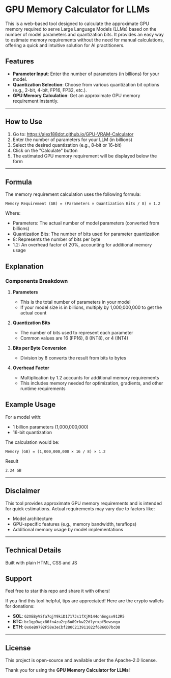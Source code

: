 # GPU Memory Calculator for LLMs

This is a web-based tool designed to calculate the approximate GPU memory required to serve Large Language Models (LLMs) based on the number of model parameters and quantization bits. It provides an easy way to estimate memory requirements without the need for manual calculations, offering a quick and intuitive solution for AI practitioners.

## Features

- **Parameter Input**: Enter the number of parameters (in billions) for your model.
- **Quantization Selection**: Choose from various quantization bit options (e.g., 2-bit, 4-bit, FP16, FP32, etc.).
- **GPU Memory Calculation**: Get an approximate GPU memory requirement instantly.

---

## How to Use

1. Go to: https://alex188dot.github.io/GPU-VRAM-Calculator
2. Enter the number of parameters for your LLM (in billions)
3. Select the desired quantization (e.g., 8-bit or 16-bit)
4. Click on the "Calculate" button
5. The estimated GPU memory requirement will be displayed below the form

---

## Formula

The memory requirement calculation uses the following formula:

```
Memory Requirement (GB) = (Parameters × Quantization Bits / 8) × 1.2
```

Where:

- Parameters: The actual number of model parameters (converted from billions)
- Quantization Bits: The number of bits used for parameter quantization
- 8: Represents the number of bits per byte
- 1.2: An overhead factor of 20%, accounting for additional memory usage

## Explanation

### Components Breakdown

1. **Parameters**

   - This is the total number of parameters in your model
   - If your model size is in billions, multiply by 1,000,000,000 to get the actual count

2. **Quantization Bits**

   - The number of bits used to represent each parameter
   - Common values are 16 (FP16), 8 (INT8), or 4 (INT4)

3. **Bits per Byte Conversion**

   - Division by 8 converts the result from bits to bytes

4. **Overhead Factor**
   - Multiplication by 1.2 accounts for additional memory requirements
   - This includes memory needed for optimization, gradients, and other runtime requirements

## Example Usage

For a model with:

- 1 billion parameters (1,000,000,000)
- 16-bit quantization

The calculation would be:

```
Memory (GB) = (1,000,000,000 × 16 / 8) × 1.2
```

Result

```
2.24 GB
```

---

## Disclaimer

This tool provides approximate GPU memory requirements and is intended for quick estimations. Actual requirements may vary due to factors like:

- Model architecture
- GPU-specific features (e.g., memory bandwidth, teraflops)
- Additional memory usage by model implementations

---

## Technical Details

Built with plain HTML, CSS and JS

## Support

Feel free to star this repo and share it with others!

If you find this tool helpful, tips are appreciated! Here are the crypto wallets for donations:

- **SOL**: `G2XEByVSfa7qjY9kiD1717Js1fXjM144oh6ngsv912R5`
- **BTC**: `bc1qp9wgx86fn4zu2rp6u09rkw22dlyrxpf5ewsngu`
- **ETH**: `0x0eB9792F58e3eCbf280C213911022f6860D7bcD8`

---

## License

This project is open-source and available under the Apache-2.0 license.

Thank you for using the **GPU Memory Calculator for LLMs**!
